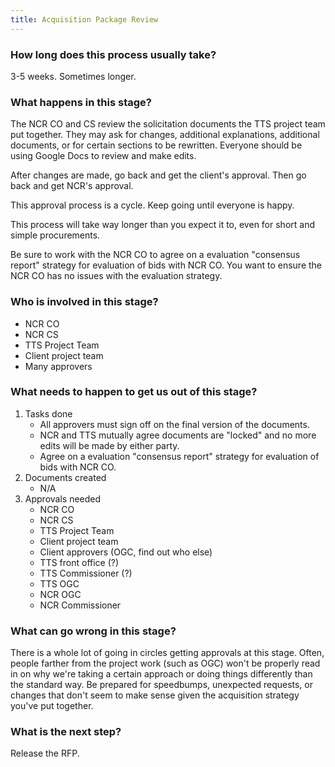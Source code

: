 ```yaml
---
title: Acquisition Package Review
---
```


### How long does this process usually take?
3-5 weeks. Sometimes longer.

### What happens in this stage? 
The NCR CO and CS review the solicitation documents the TTS project team put together. They may ask for changes, additional explanations, additional documents, or for certain sections to be rewritten. Everyone should be using Google Docs to review and make edits.

After changes are made, go back and get the client's approval. Then go back and get NCR's approval. 

This approval process is a cycle. Keep going until everyone is happy.

This process will take way longer than you expect it to, even for short and simple procurements. 

Be sure to work with the NCR CO to agree on a evaluation "consensus report" strategy for evaluation of bids with NCR CO. You want to ensure the NCR CO has no issues with the evaluation strategy.


### Who is involved in this stage? 
- NCR CO
- NCR CS
- TTS Project Team
- Client project team
- Many approvers

### What needs to happen to get us out of this stage? 
1. Tasks done
	- All approvers must sign off on the final version of the documents.
	- NCR and TTS mutually agree documents are "locked" and no more edits will be made by either party.
	- Agree on a evaluation "consensus report" strategy for evaluation of bids with NCR CO.
2. Documents created
	- N/A
3. Approvals needed
	- NCR CO
	- NCR CS
	- TTS Project Team
	- Client project team
	- Client approvers (OGC, find out who else)
	- TTS front office (?)
	- TTS Commissioner (?)
	- TTS OGC
	- NCR OGC
	- NCR Commissioner

### What can go wrong in this stage? 
There is a whole lot of going in circles getting approvals at this stage. Often, people farther from the project work (such as OGC) won't be properly read in on why we're taking a certain approach or doing things differently than the standard way. Be prepared for speedbumps, unexpected requests, or changes that don't seem to make sense given the acquisition strategy you've put together. 

### What is the next step?
Release the RFP.


